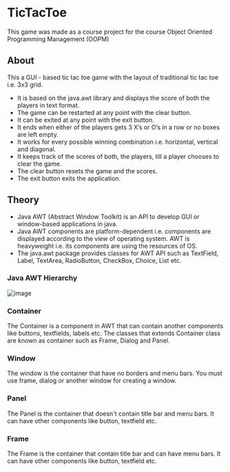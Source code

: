 # TicTacToe

This game was made as a course project for the course Object Oriented Programming Management (OOPM) 

## About
This a GUI - based tic tac toe game with the layout of traditional tic tac toe i.e. 3x3 grid.
* It is based on the java.awt library and displays the score of both the players in text format. 
* The game can be restarted at any point with the clear button.
* It can be exited at any point with the exit button.
* It ends when either of the players gets 3 X’s or O’s in a row or no boxes are left empty.
* It works for every possible winning combination i.e. horizontal, vertical and diagonal.
* It keeps track of the scores of both, the players, till a player chooses to clear the game.
* The clear button resets the game and the scores.
* The exit button exits the application.

## Theory

* Java AWT (Abstract Window Toolkit) is an API to develop GUI or window-based applications in java.
* Java AWT components are platform-dependent i.e. components are  displayed according to the view of operating system. AWT is  heavyweight i.e. its components are using the resources of OS.
* The java.awt package provides classes for AWT API such as TextField, Label, TextArea,  RadioButton, CheckBox, Choice, List etc.
### Java AWT Hierarchy
![image](https://www.javatpoint.com/images/awthierarchy.jpg)

### Container
The Container is a component in AWT that can contain another  components like buttons, textfields, labels etc. The classes that extends Container class are known as container such as Frame, Dialog and Panel.
### Window
The window is the container that have no borders and menu bars. You must use frame, dialog or another window for creating a window.
### Panel
The Panel is the container that doesn't contain title bar and menu bars. It can have other components like button, textfield etc.
### Frame
The Frame is the container that contain title bar and can have menu bars. It can have other components like button, textfield etc.

